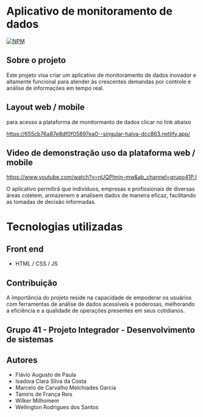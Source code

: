 # Aplicativo de monitoramento de dados
[![NPM](https://img.shields.io/npm/l/react)](https://github.com/Ngtech90/PI_Senac_Grupo_41/blob/main/LICENSE) 

## Sobre o projeto

Este projeto visa criar um aplicativo de monitoramento de dados inovador e altamente funcional para atender às crescentes demandas por controle e análise de informações em tempo real. 

## Layout web / mobile

para acesso a plataforma de monitormanto de dados clicar no link abaixo

https://655cb76a87e8df0f05897ea0--singular-halva-dcc863.netlify.app/

## Video de demonstração uso da plataforma web / mobile

https://www.youtube.com/watch?v=nUQPImin-mw&ab_channel=grupo41P.I

O aplicativo permitirá que indivíduos, empresas e profissionais de diversas áreas coletem, armazenem e analisem dados de maneira eficaz, facilitando as tomadas de decisão informadas.

# Tecnologias utilizadas

## Front end
- HTML / CSS / JS

## Contribuição

A importância do projeto reside na capacidade de empoderar os usuários com ferramentas de análise de dados acessíveis e poderosas, melhorando a eficiência e a qualidade de operações presentes em seus cotidianos.



## Grupo 41 - Projeto Integrador - Desenvolvimento de sistemas

## Autores

- Flávio Augusto de Paula
- Isadora Clara Silva da Costa
- Marcelo de Carvalho Melchiades Garcia
- Tamiris de França Reis
- Wilker Milhomem
- Wellington Rodrigues dos Santos
